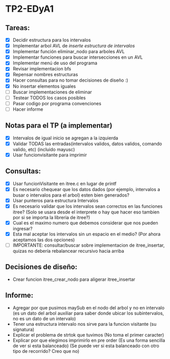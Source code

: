 # TP2-EDyA1

## Tareas:
 - [X] Decidir estructura para los intervalos
 - [X] Implementar arbol AVL de *inserte estructura de intervalos*
 - [X] Implementar función eliminar_nodo para arboles AVL
 - [X] Implementar funciones para buscar intersecciones en un AVL
 - [X] Implementar menú de uso del programa
 - [X] Revisar implementacion bfs
 - [X] Repensar nombres estructuras
 - [X] Hacer consultas para no tomar decisiones de diseño :)
 - [X] No insertar elementos iguales
 - [ ] Buscar implementaciones de eliminar
 - [ ] Testear TODOS los casos posibles
 - [ ] Pasar codigo por programa convenciones
 - [ ] Hacer informe

 ## Notas para el TP (a implementar)
 - [X] Intervalos de igual inicio se agregan a la izquierda
 - [X] Validar TODAS las entradas(intervalos validos, datos validos, comando valido, etc) (incluido mayusc)
 - [X] Usar funcionvisitante para imprimir

## Consultas:
 - [X] Usar funcionVisitante en itree.c en lugar de printf
 - [X] Es necesario chequear que los datos dados (por ejemplo, intervalos a busar o intervalos para el arbol) esten bien generados?
 - [X] Usar punteros para estructura Intervalos
 - [X] Es necesario validar que los intervalos sean correctos en las funciones itree? (Solo se usara desde el interprete o hay que hacer eso tambien por si se importa la libreria de itree?)
 - [X] Cual es el maximo numero que debemos considerar que nos pueden ingresar?
 - [X] Esta mal aceptar los intervalos sin un espacio en el medio? (Por ahora aceptamos las dos opciones)
 - [ ] IMPORTANTE: consultar/buscar sobre implementacion de itree_insertar, quizas no debería rebalancear recursivo hacia arriba

## Decisiones de diseño:
 - Crear funcion itree_crear_nodo para aligerar itree_insertar

## Informe:
 - Agregar por que pusimos maySub en el nodo del arbol y no en intervalo (es un dato del arbol auxiliar para saber donde ubicar los subintervalos, no es un dato de un intervalo)
 - Tener una estructura intervalo nos sirve para la funcion visitante (su signatura)
 - Explicar el problema de strtok que tuvimos (No toma el primer caracter)
 - Explicar por que elegimos imprimirlo en pre order (Es una forma sencilla de ver si esta balanceado) (Se puede ver si esta balanceado con otro tipo de recorrido? Creo que no)
